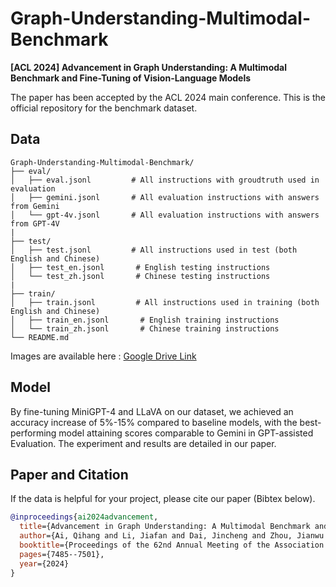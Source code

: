 # Graph-Understanding-Multimodal-Benchmark

**[ACL 2024] Advancement in Graph Understanding: A Multimodal Benchmark and Fine-Tuning of Vision-Language Models**

The paper has been accepted by the ACL 2024 main conference. This is the official repository for the benchmark dataset.

## Data

```
Graph-Understanding-Multimodal-Benchmark/
├── eval/
│   ├── eval.jsonl         # All instructions with groudtruth used in evaluation 
│   ├── gemini.jsonl       # All evaluation instructions with answers from Gemini
│   └── gpt-4v.jsonl       # All evaluation instructions with answers from GPT-4V
|
├── test/
│   ├── test.jsonl         # All instructions used in test (both English and Chinese)
│   ├── test_en.jsonl       # English testing instructions
│   └── test_zh.jsonl       # Chinese testing instructions
|
├── train/
│   ├── train.jsonl         # All instructions used in training (both English and Chinese)
│   ├── train_en.jsonl       # English training instructions
│   └── train_zh.jsonl       # Chinese training instructions
└── README.md
```

Images are available here : [Google Drive Link](https://drive.google.com/drive/folders/1YGersVhKBixAp3dq0SBwHDOG8I6mvowE?usp=sharing)

## Model

By fine-tuning MiniGPT-4 and LLaVA on our dataset, we achieved an accuracy increase of 5%-15% compared to baseline models, with the best-performing model attaining scores comparable to Gemini in GPT-assisted Evaluation. The experiment and results are detailed in our paper.

## Paper and Citation

If the data is helpful for your project, please cite our paper (Bibtex below).
```bibtex
@inproceedings{ai2024advancement,
  title={Advancement in Graph Understanding: A Multimodal Benchmark and Fine-Tuning of Vision-Language Models},
  author={Ai, Qihang and Li, Jiafan and Dai, Jincheng and Zhou, Jianwu and Liu, Lemao and Jiang, Haiyun and Shi, Shuming},
  booktitle={Proceedings of the 62nd Annual Meeting of the Association for Computational Linguistics (Volume 1: Long Papers)},
  pages={7485--7501},
  year={2024}
}